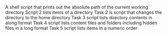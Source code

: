 A shell script that prints out the absolute path of the current working directory
Script 2 lists items of a directory
Task 2 is script that changes the directory to the home directory
Task 3 script lists directory contents in along format
Task 4 script lists content files and folders including hidden files in a long format
Task 5 script lists items in a numeric order
